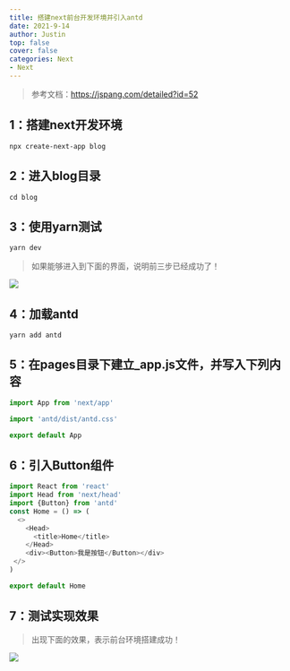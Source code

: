 ```yaml
---
title: 搭建next前台开发环境并引入antd
date: 2021-9-14
author: Justin
top: false
cover: false
categories: Next
- Next
---
```


>参考文档：https://jspang.com/detailed?id=52

## 1：搭建next开发环境

```shell
npx create-next-app blog
```

## 2：进入blog目录
```shell
cd blog
```

## 3：使用yarn测试
```js
yarn dev
```

>如果能够进入到下面的界面，说明前三步已经成功了！

![](https://img-blog.csdnimg.cn/img_convert/396d0b0e355a0a878ba143907967e35f.png)

## 4：加载antd
```shell
yarn add antd 
```

## 5：在pages目录下建立_app.js文件，并写入下列内容
```js
import App from 'next/app'

import 'antd/dist/antd.css'

export default App
```

## 6：引入Button组件
```js
import React from 'react'
import Head from 'next/head'
import {Button} from 'antd'
const Home = () => (
  <>
    <Head>
      <title>Home</title>
    </Head>
    <div><Button>我是按钮</Button></div>
 </>
)

export default Home
```

## 7：测试实现效果
>出现下面的效果，表示前台环境搭建成功！

![](https://img-blog.csdnimg.cn/img_convert/57aed284eea2d3ffa6c8e9ddda31c625.png)


